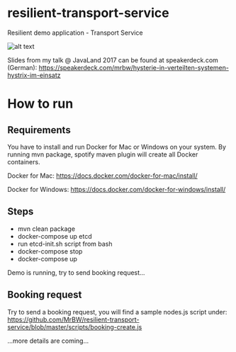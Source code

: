 # resilient-transport-service
Resilient demo application - Transport Service


![alt text](https://github.com/MrBW/resilient-transport-service/blob/master/docu/HystrixTimeoutDefaults.png "Overview")

Slides from my talk @ JavaLand 2017 can be found at speakerdeck.com (German):
https://speakerdeck.com/mrbw/hysterie-in-verteilten-systemen-hystrix-im-einsatz

# How to run
## Requirements
You have to install and run Docker for Mac or Windows on your system. By running mvn package, spotify maven plugin will create all Docker containers.

Docker for Mac:
https://docs.docker.com/docker-for-mac/install/

Docker for Windows:
https://docs.docker.com/docker-for-windows/install/



## Steps
- mvn clean package
- docker-compose up etcd
- run etcd-init.sh script from bash
- docker-compose stop
- docker-compose up

Demo is running, try to send booking request...

## Booking request
Try to send a booking request, you will find a sample nodes.js script under:
https://github.com/MrBW/resilient-transport-service/blob/master/scripts/booking-create.js

...more details are coming...
